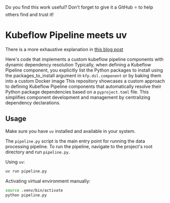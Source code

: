 Do you find this work useful? Don't forget to give it a GitHub ⭐ to help others find and trust it!

# Kubeflow Pipeline meets uv

There is a more exhaustive explanation in [this blog post](https://fabridamicelli.github.io/posts/kubeflow-uv.html)

Here's code that implements a custom kubeflow pipeline components with dynamic dependency resolution
Typically, when defining a Kubeflow Pipeline component, you explicitly list the Python packages to install using the packages_to_install argument in `kfp.dsl.component` or by baking them into a custom Docker image
This repository showcases a custom approach to defining Kubeflow Pipeline components that automatically resolve their Python package dependencies based on a `pyproject.toml` file.
This simplifies component development and management by centralizing dependency declarations.


## Usage

Make sure you have `uv` installed and available in your system.

The `pipeline.py` script is the main entry point for running the data processing pipeline.
To run the pipeline, navigate to the project's root directory and run `pipeline.py`.

Using `uv`:
```bash
uv run pipeline.py
```

Activating virtual environment manually:
```bash
source .venv/bin/activate
python pipeline.py
```


